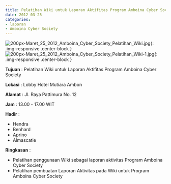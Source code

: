 ```yaml
---
title: Pelatihan Wiki untuk Laporan Aktifitas Program Amboina Cyber Society
date: 2012-03-25
categories:
- laporan
- Amboina Cyber Society
---
```

![200px-Maret_25_2012_Amboina_Cyber_Society_Pelatihan_Wiki.jpg](/uploads/200px-Maret_25_2012_Amboina_Cyber_Society_Pelatihan_Wiki.jpg){: .img-responsive .center-block }
![200px-Maret_25_2012_Amboina_Cyber_Society_Pelatihan_Wiki-1.jpg](/uploads/200px-Maret_25_2012_Amboina_Cyber_Society_Pelatihan_Wiki-1.jpg){: .img-responsive .center-block }

**Tujuan** : Pelatihan Wiki untuk Laporan Aktifitas Program Amboina Cyber Society

**Lokasi** : Lobby Hotel Mutiara Ambon

**Alamat** : Jl. Raya Pattimura No. 12

**Jam** : 13.00 - 17.00 WIT

**Hadir** : 
* Hendra
* Benhard
* Aprino
* Almascatie

**Ringkasan** : 
* Pelatihan penggunaan Wiki sebagai laporan aktivitas Program Amboina Cyber Society
* Pelatihan pembuatan Laporan Aktivitas pada Wiki untuk Program Amboina Cyber Society
